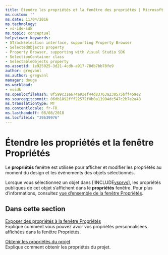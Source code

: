 ```yaml
---
title: Étendre les propriétés et la fenêtre des propriétés | Microsoft Docs
ms.custom: ''
ms.date: 11/04/2016
ms.technology:
- vs-ide-sdk
ms.topic: conceptual
helpviewer_keywords:
- STrackSelection interface, supporting Property Browser
- SelectedObjects property
- Property Browser, supporting with Visual Studio SDK
- SelectionContainer class
- SelectableObjects property
ms.assetid: 1e925025-3d21-4cdb-a917-78db7bb78fe9
author: gregvanl
ms.author: gregvanl
manager: douge
ms.workload:
- vssdk
ms.openlocfilehash: 8f599c31e674a93ef44d83763a238575bff459e2
ms.sourcegitcommit: 06db1892fff22572f0b0a11994dc547c2b7e2a48
ms.translationtype: MT
ms.contentlocale: fr-FR
ms.lasthandoff: 08/08/2018
ms.locfileid: "39639976"
---
```

# <a name="extend-properties-and-the-property-window"></a>Étendre les propriétés et la fenêtre Propriétés
Le **propriétés** fenêtre est utilisée pour afficher et modifier les propriétés au moment du design et les événements des objets sélectionnés.  
  
 Lorsque vous sélectionnez un objet dans [!INCLUDE[vsprvs](../code-quality/includes/vsprvs_md.md)], les propriétés publiques de cet objet s’affichent dans le **propriétés** fenêtre. Pour plus d’informations, consultez [vue d’ensemble de la fenêtre Propriétés](../extensibility/internals/properties-window-overview.md).  
  
## <a name="in-this-section"></a>Dans cette section  
 [Exposer des propriétés à la fenêtre Propriétés](../extensibility/exposing-properties-to-the-properties-window.md)  
 Explique comment vous pouvez avoir vos propriétés personnalisées affichées dans la fenêtre Propriétés.  
  
 [Obtenir les propriétés du projet](../extensibility/getting-project-properties.md)  
 Explique comment obtenir les propriétés du projet.
